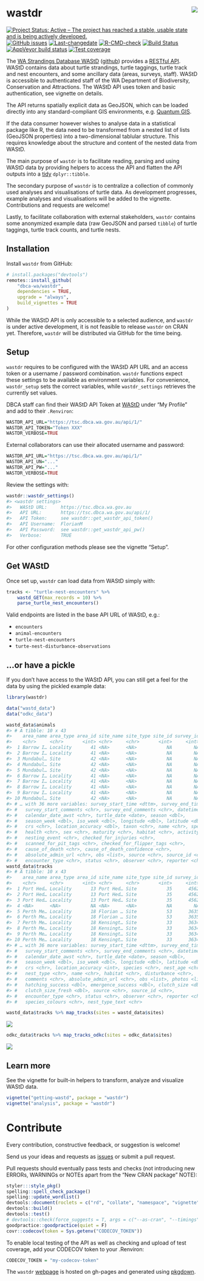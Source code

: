 
# wastdr <img src="man/figures/logo.png" align="right" />

<!-- badges: start -->

[![Project Status: Active – The project has reached a stable, usable
state and is being actively
developed.](https://www.repostatus.org/badges/latest/active.svg)](https://www.repostatus.org/#active)
[![GitHub
issues](https://img.shields.io/github/issues/dbca-wa/wastdr.svg?style=popout)](https://github.com/dbca-wa/wastdr/issues/)
[![Last-changedate](https://img.shields.io/github/last-commit/dbca-wa/wastdr.svg)](https://github.com/dbca-wa/wastdr/commits/master)
[![R-CMD-check](https://github.com/dbca-wa/wastdr/workflows/R-CMD-check/badge.svg?branch=master)](https://github.com/dbca-wa/wastdr/actions)
[![Build
Status](https://travis-ci.org/dbca-wa/wastdr.svg?branch=master)](https://travis-ci.org/dbca-wa/wastdr)
[![AppVeyor build
status](https://ci.appveyor.com/api/projects/status/github/dbca-wa/wastdr?branch=master&svg=true)](https://ci.appveyor.com/project/dbca-wa/wastdr)
[![Test
coverage](https://codecov.io/gh/dbca-wa/wastdr/branch/master/graph/badge.svg)](https://codecov.io/gh/dbca-wa/wastdr)
<!-- badges: end -->

The [WA Strandings Database WAStD](https://tsc.dbca.wa.gov.au/)
([github](https://github.com/dbca-wa/wastd/)) provides a [RESTful
API](https://tsc.dbca.wa.gov.au/api/1/). WAStD contains data about
turtle strandings, turtle taggings, turtle track and nest encounters,
and some ancillary data (areas, surveys, staff). WAStD is accessible to
authenticated staff of the WA Department of Biodiversity, Conservation
and Attractions. The WAStD API uses token and basic authentication, see
vignette on details.

The API returns spatially explicit data as GeoJSON, which can be loaded
directly into any standard-compliant GIS environments, e.g. [Quantum
GIS](http://www.qgis.org/en/site/).

If the data consumer however wishes to analyse data in a statistical
package like R, the data need to be transformed from a nested list of
lists (GeoJSON properties) into a two-dimensional tablular structure.
This requires knowledge about the structure and content of the nested
data from WAStD.

The main purpose of `wastdr` is to facilitate reading, parsing and using
WAStD data by providing helpers to access the API and flatten the API
outputs into a [tidy](http://vita.had.co.nz/papers/tidy-data.html)
`dplyr::tibble`.

The secondary purpose of `wastdr` is to centralize a collection of
commonly used analyses and visualisations of turtle data. As development
progresses, example analyses and visualisations will be added to the
vignette. Contributions and requests are welcome\!

Lastly, to facilitate collaboration with external stakeholders, `wastdr`
contains some anonymized example data (raw GeoJSON and parsed `tibble`)
of turtle taggings, turtle track counts, and turtle nests.

## Installation

Install `wastdr` from GitHub:

``` r
# install.packages("devtools")
remotes::install_github(
    "dbca-wa/wastdr",
    dependencies = TRUE,
    upgrade = "always",
    build_vignettes = TRUE
)
```

While the WAStD API is only accessible to a selected audience, and
`wastdr` is under active development, it is not feasible to release
`wastdr` on CRAN yet. Therefore, `wastdr` will be distributed via GitHub
for the time being.

## Setup

`wastdr` requires to be configured with the WAStD API URL and an access
token or a username / password combination. `wastdr` functions expect
these settings to be available as environment variables. For
convenience, `wastdr_setup` sets the correct variables, while
`wastdr_settings` retrieves the currently set values.

DBCA staff can find their WAStD API Token at
[WAStD](https://tsc.dbca.wa.gov.au/) under “My Profile” and add to their
`.Renviron`:

``` r
WASTDR_API_URL="https://tsc.dbca.wa.gov.au/api/1/"
WASTDR_API_TOKEN="Token XXX"
WASTDR_VERBOSE=TRUE
```

External collaborators can use their allocated username and password:

``` r
WASTDR_API_URL="https://tsc.dbca.wa.gov.au/api/1/"
WASTDR_API_UN="..."
WASTDR_API_PW="..."
WASTDR_VERBOSE=TRUE
```

Review the settings with:

``` r
wastdr::wastdr_settings()
#> <wastdr settings>
#>   WAStD URL:     https://tsc.dbca.wa.gov.au 
#>   API URL:       https://tsc.dbca.wa.gov.au/api/1/ 
#>   API Token:     see wastdr::get_wastdr_api_token()
#>   API Username:  FlorianM 
#>   API Password:  see wastdr::get_wastdr_api_pw()
#>   Verbose:       TRUE
```

For other configuration methods please see the vignette “Setup”.

## Get WAStD

Once set up, `wastdr` can load data from WAStD simply with:

``` r
tracks <- "turtle-nest-encounters" %>% 
    wastd_GET(max_records = 10) %>%  
    parse_turtle_nest_encounters()
```

Valid endpoints are listed in the base API URL of WAStD, e.g.:

  - `encounters`
  - `animal-encounters`
  - `turtle-nest-encounters`
  - `turte-nest-disturbance-observations`

## …or have a pickle

If you don’t have access to the WAStD API, you can still get a feel for
the data by using the pickled example data:

``` r
library(wastdr)

data("wastd_data")
data("odkc_data")

wastd_data$animals
#> # A tibble: 10 x 43
#>    area_name area_type area_id site_name site_type site_id survey_id
#>    <chr>     <chr>       <int> <chr>     <chr>       <int>     <int>
#>  1 Barrow I… Locality       41 <NA>      <NA>           NA        NA
#>  2 Barrow I… Locality       41 <NA>      <NA>           NA        NA
#>  3 Mundabul… Site           42 <NA>      <NA>           NA        NA
#>  4 Mundabul… Site           42 <NA>      <NA>           NA        NA
#>  5 Mundabul… Site           42 <NA>      <NA>           NA        NA
#>  6 Barrow I… Locality       41 <NA>      <NA>           NA        NA
#>  7 Barrow I… Locality       41 <NA>      <NA>           NA        NA
#>  8 Barrow I… Locality       41 <NA>      <NA>           NA        NA
#>  9 Barrow I… Locality       41 <NA>      <NA>           NA        NA
#> 10 Mundabul… Site           42 <NA>      <NA>           NA        NA
#> # … with 36 more variables: survey_start_time <dttm>, survey_end_time <dttm>,
#> #   survey_start_comments <chr>, survey_end_comments <chr>, datetime <dttm>,
#> #   calendar_date_awst <chr>, turtle_date <date>, season <dbl>,
#> #   season_week <dbl>, iso_week <dbl>, longitude <dbl>, latitude <dbl>,
#> #   crs <chr>, location_accuracy <dbl>, taxon <chr>, name <chr>, species <chr>,
#> #   health <chr>, sex <chr>, maturity <chr>, habitat <chr>, activity <chr>,
#> #   nesting_event <chr>, checked_for_injuries <chr>,
#> #   scanned_for_pit_tags <chr>, checked_for_flipper_tags <chr>,
#> #   cause_of_death <chr>, cause_of_death_confidence <chr>,
#> #   absolute_admin_url <chr>, obs <list>, source <chr>, source_id <chr>,
#> #   encounter_type <chr>, status <chr>, observer <chr>, reporter <chr>
wastd_data$tracks
#> # A tibble: 10 x 43
#>    area_name area_type area_id site_name site_type site_id survey_id
#>    <chr>     <chr>       <int> <chr>     <chr>       <int>     <int>
#>  1 Port Hed… Locality       13 Port Hed… Site           35      4562
#>  2 Port Hed… Locality       13 Port Hed… Site           35      4562
#>  3 Port Hed… Locality       13 Port Hed… Site           35      4562
#>  4 <NA>      <NA>           NA <NA>      <NA>           NA        NA
#>  5 Perth Me… Locality       18 Florian … Site           53      3635
#>  6 Perth Me… Locality       18 Florian … Site           53      3635
#>  7 Perth Me… Locality       18 Kensingt… Site           33      3634
#>  8 Perth Me… Locality       18 Kensingt… Site           33      3634
#>  9 Perth Me… Locality       18 Kensingt… Site           33      3634
#> 10 Perth Me… Locality       18 Kensingt… Site           33      3634
#> # … with 36 more variables: survey_start_time <dttm>, survey_end_time <dttm>,
#> #   survey_start_comments <chr>, survey_end_comments <chr>, datetime <dttm>,
#> #   calendar_date_awst <chr>, turtle_date <date>, season <dbl>,
#> #   season_week <dbl>, iso_week <dbl>, longitude <dbl>, latitude <dbl>,
#> #   crs <chr>, location_accuracy <int>, species <chr>, nest_age <chr>,
#> #   nest_type <chr>, name <chr>, habitat <chr>, disturbance <chr>,
#> #   comments <chr>, absolute_admin_url <chr>, obs <list>, photos <list>,
#> #   hatching_success <dbl>, emergence_success <dbl>, clutch_size <dbl>,
#> #   clutch_size_fresh <dbl>, source <chr>, source_id <chr>,
#> #   encounter_type <chr>, status <chr>, observer <chr>, reporter <chr>,
#> #   species_colours <chr>, nest_type_text <chr>

wastd_data$tracks %>% map_tracks(sites = wastd_data$sites)
```

![](man/figures/README-unnamed-chunk-7-1.png)<!-- -->

``` r
odkc_data$tracks %>% map_tracks_odkc(sites = odkc_data$sites)
```

![](man/figures/README-unnamed-chunk-7-2.png)<!-- -->

## Learn more

See the vignette for built-in helpers to transform, analyze and
visualize WAStD data.

``` r
vignette("getting-wastd", package = "wastdr")
vignette("analysis", package = "wastdr")
```

# Contribute

Every contribution, constructive feedback, or suggestion is welcome\!

Send us your ideas and requests as
[issues](https://github.com/dbca-wa/wastdr/issues) or submit a pull
request.

Pull requests should eventually pass tests and checks (not introducing
new ERRORs, WARNINGs or NOTEs apart from the “New CRAN package” NOTE):

``` r
styler:::style_pkg()
spelling::spell_check_package()
spelling::update_wordlist()
devtools::document(roclets = c("rd", "collate", "namespace", "vignette"))
devtools::build()
devtools::test()
# devtools::check(force_suggests = T, args = c("--as-cran", "--timings"))
goodpractice::goodpractice(quiet = F)
covr::codecov(token = Sys.getenv("CODECOV_TOKEN"))
```

To enable local testing of the API as well as checking and upload of
test coverage, add your CODECOV token to your .Renviron:

``` r
CODECOV_TOKEN = "my-codecov-token"
```

The `wastdr` [webpage](https://dbca-wa.github.io/wastdr/) is hosted on
gh-pages and generated using
[pkgdown](https://github.com/hadley/pkgdown).
